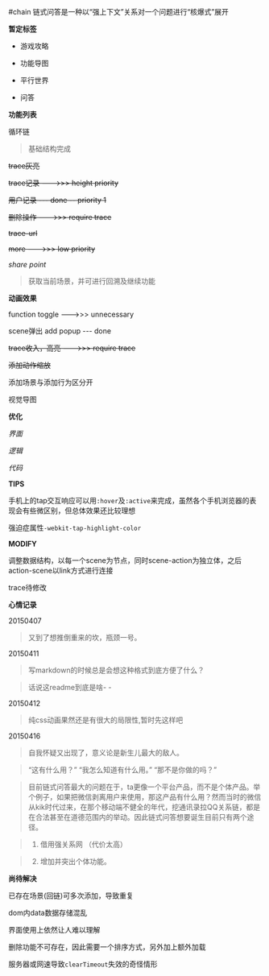 #chain
链式问答是一种以“强上下文”关系对一个问题进行“核爆式”展开

**暂定标签**

* 游戏攻略

* 功能导图

* 平行世界

* 问答

**功能列表**

循环链

>基础结构完成

~~trace灰亮~~

~~trace记录 --->>> height priority~~

~~用户记录 --- done
-- priority 1~~

~~删除操作 --->>> require trace~~

~~trace-url~~

~~more --->>> low priority~~

*share point*

>获取当前场景，并可进行回溯及继续功能

**动画效果**

function toggle
--->>> unnecessary

scene弹出
 add popup --- done

~~trace收入，高亮
--->>> require trace~~

~~添加动作缩放~~

添加场景与添加行为区分开

视觉导图

**优化**

*界面*

*逻辑*

*代码*

**TIPS**

手机上的tap交互响应可以用`:hover`及`:active`来完成，虽然各个手机浏览器的表现会有些微区别，但总体效果还比较理想

强迫症属性`-webkit-tap-highlight-color`

**MODIFY**

调整数据结构，以每一个scene为节点，同时scene-action为独立体，之后action-scene以link方式进行连接

trace待修改

**心情记录**

20150407

>又到了想推倒重来的坎，瓶颈一号。

20150411

>写markdown的时候总是会想这种格式到底方便了什么？

>话说这readme到底是啥- -

20150412

>纯css动画果然还是有很大的局限性,暂时先这样吧

20150416

>自我怀疑又出现了，意义论是新生儿最大的敌人。

>“这有什么用？” “我怎么知道有什么用。” “那不是你做的吗？” 

>目前链式问答最大的问题在于，ta更像一个平台产品，而不是个体产品。举个例子，如果把微信剥离用户来使用，那这产品有什么用？然而当时的微信从kik时代过来，在那个移动端不健全的年代，挖通讯录拉QQ关系链，都是在合法甚至在道德范围内的举动。因此链式问答想要诞生目前只有两个途径。

>1. 借用强关系网 （代价太高）

>2. 增加并突出个体功能。

**尚待解决**

已存在场景(回链)可多次添加，导致重复

dom内data数据存储混乱

界面使用上依然让人难以理解

删除功能不可存在，因此需要一个排序方式，另外加上额外加载

服务器或网速导致`clearTimeout`失效的奇怪情形